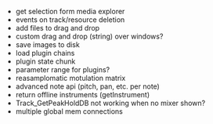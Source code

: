 - get selection form media explorer
- events on track/resource deletion
- add files to drag and drop
- custom drag and drop (string) over windows?
- save images to disk
- load plugin chains
- plugin state chunk
- parameter range for plugins?
- reasamplomatic motulation matrix
- advanced note api (pitch, pan, etc. per note)
- return offline instruments (getInstrument)
- Track_GetPeakHoldDB not working when no mixer shown?
- multiple global mem connections